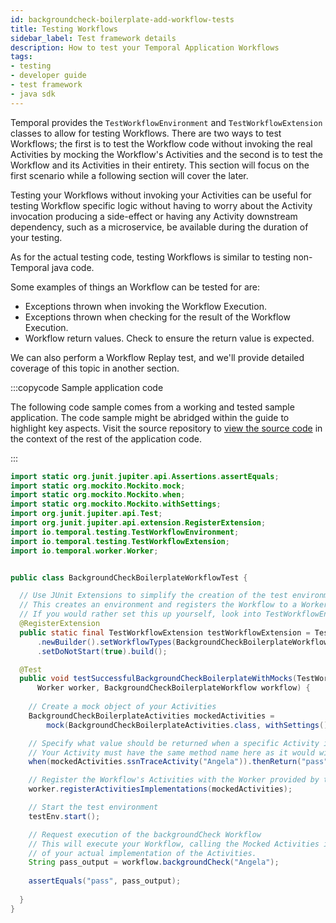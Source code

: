 ```yaml
---
id: backgroundcheck-boilerplate-add-workflow-tests
title: Testing Workflows
sidebar_label: Test framework details
description: How to test your Temporal Application Workflows
tags:
- testing
- developer guide
- test framework
- java sdk
---
```


<!-- DO NOT EDIT THIS FILE DIRECTLY.
THIS FILE IS GENERATED from https://github.com/temporalio/documentation-samples-java/blob/main/backgroundcheck/src/test/java/backgroundcheckboilerplate/BackgroundCheckBoilerplateWorkflowTest.java. -->

Temporal provides the `TestWorkflowEnvironment` and `TestWorkflowExtension` classes
to allow for testing Workflows. There are two ways to test Workflows; the first
is to test the Workflow code without invoking the real Activities by mocking
the Workflow's Activities and the second is to test the Workflow and its Activities
in their entirety. This section will focus on the first scenario while a following
section will cover the later.

Testing your Workflows without invoking your Activities can be useful for testing
Workflow specific logic without having to worry about the Activity invocation
producing a side-effect or having any Activity downstream dependency, such as a
microservice, be available during the duration of your testing.

As for the actual testing code, testing Workflows is similar to testing non-Temporal java code.

Some examples of things an Workflow can be tested for are:

- Exceptions thrown when invoking the Workflow Execution.
- Exceptions thrown when checking for the result of the Workflow Execution.
- Workflow return values. Check to ensure the return value is expected.

We can also perform a Workflow Replay test, and we'll provide detailed coverage of this topic in another section.

:::copycode Sample application code

The following code sample comes from a working and tested sample application.
The code sample might be abridged within the guide to highlight key aspects.
Visit the source repository to [view the source code](https://github.com/temporalio/documentation-samples-java/blob/main/backgroundcheck/src/test/java/backgroundcheckboilerplate/BackgroundCheckBoilerplateWorkflowTest.java) in the context of the rest of the application code.

:::

```java
import static org.junit.jupiter.api.Assertions.assertEquals;
import static org.mockito.Mockito.mock;
import static org.mockito.Mockito.when;
import static org.mockito.Mockito.withSettings;
import org.junit.jupiter.api.Test;
import org.junit.jupiter.api.extension.RegisterExtension;
import io.temporal.testing.TestWorkflowEnvironment;
import io.temporal.testing.TestWorkflowExtension;
import io.temporal.worker.Worker;


public class BackgroundCheckBoilerplateWorkflowTest {

  // Use JUnit Extensions to simplify the creation of the test environment.
  // This creates an environment and registers the Workflow to a Worker for testing.
  // If you would rather set this up yourself, look into TestWorkflowEnvironment
  @RegisterExtension
  public static final TestWorkflowExtension testWorkflowExtension = TestWorkflowExtension
      .newBuilder().setWorkflowTypes(BackgroundCheckBoilerplateWorkflowImpl.class)
      .setDoNotStart(true).build();

  @Test
  public void testSuccessfulBackgroundCheckBoilerplateWithMocks(TestWorkflowEnvironment testEnv,
      Worker worker, BackgroundCheckBoilerplateWorkflow workflow) {
    
    // Create a mock object of your Activities
    BackgroundCheckBoilerplateActivities mockedActivities =
        mock(BackgroundCheckBoilerplateActivities.class, withSettings().withoutAnnotations());

    // Specify what value should be returned when a specific Activity is invoked.
    // Your Activity must have the same method name here as it would within your Workflow
    when(mockedActivities.ssnTraceActivity("Angela")).thenReturn("pass");

    // Register the Workflow's Activities with the Worker provided by the Extension
    worker.registerActivitiesImplementations(mockedActivities);

    // Start the test environment
    testEnv.start();

    // Request execution of the backgroundCheck Workflow
    // This will execute your Workflow, calling the Mocked Activities in place
    // of your actual implementation of the Activities.
    String pass_output = workflow.backgroundCheck("Angela");
  
    assertEquals("pass", pass_output);
  
  }
}
```
